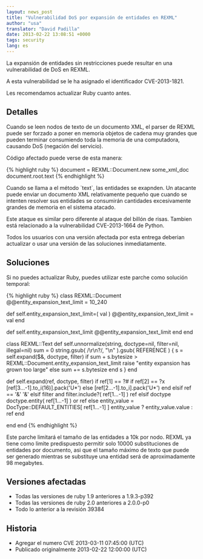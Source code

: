 ```yaml
---
layout: news_post
title: "Vulnerabilidad DoS por expansión de entidades en REXML"
author: "usa"
translator: "David Padilla"
date: 2013-02-22 13:08:51 +0000
tags: security
lang: es
---
```


La expansión de entidades sin restricciones puede resultar en una vulnerabilidad
de DoS en REXML.

A esta vulnerabilidad se le ha asignado el identificador CVE-2013-1821.

Les recomendamos actualizar Ruby cuanto antes.

## Detalles

Cuando se leen nodos de texto de un documento XML, el parser de REXML puede ser
forzado a poner en memoria objetos de cadena muy grandes que pueden terminar
consumiendo toda la memoria de una computadora, causando DoS (negación del servicio).

Código afectado puede verse de esta manera:

{% highlight ruby %}
document = REXML::Document.new some_xml_doc
document.root.text
{% endhighlight %}

Cuando se llama a el método \`text\`, las entidades se exapnden. Un atacante
puede enviar un documento XML relativamente pequeño que cuando se intenten resolver
sus entidades se consumirán cantidades excesivamente grandes de memoria en el
sistema atacado.

Este ataque es similar pero diferente al ataque del billón de risas. Tambien
está relacionado a la vulnerabilidad CVE-2013-1664 de Python.

Todos los usuarios con una versión afectada por esta entrega deberian actualizar
o usar una versión de las soluciones inmediatamente.

## Soluciones

Si no puedes actualizar Ruby, puedes utilizar este parche como solución temporal:

{% highlight ruby %}
class REXML::Document
  @@entity_expansion_text_limit = 10_240

  def self.entity_expansion_text_limit=( val )
    @@entity_expansion_text_limit = val
  end

  def self.entity_expansion_text_limit
    @@entity_expansion_text_limit
  end
end

class REXML::Text
  def self.unnormalize(string, doctype=nil, filter=nil, illegal=nil)
    sum = 0
    string.gsub( /\r\n?/, "\n" ).gsub( REFERENCE ) {
      s = self.expand($&, doctype, filter)
      if sum + s.bytesize > REXML::Document.entity_expansion_text_limit
        raise "entity expansion has grown too large"
      else
        sum += s.bytesize
      end
      s
    }
  end

  def self.expand(ref, doctype, filter)
    if ref[1] == ?#
      if ref[2] == ?x
        [ref[3...-1].to_i(16)].pack('U*')
      else
        [ref[2...-1].to_i].pack('U*')
      end
    elsif ref == '&amp;'
      '&'
    elsif filter and filter.include?( ref[1...-1] )
      ref
    elsif doctype
      doctype.entity( ref[1...-1] ) or ref
    else
      entity_value = DocType::DEFAULT_ENTITIES[ ref[1...-1] ]
      entity_value ? entity_value.value : ref
    end

  end
end
{% endhighlight %}

Este parche limitará el tamaño de las entidades a 10k por nodo. REXML ya tiene como
limite predispuesto permitir solo 10000 substituciones de entidades por documento,
asi que el tamaño máximo de texto que puede ser generado mientras se substituye una entidad
será de aproximadamente 98 megabytes.

## Versiones afectadas

* Todas las versiones de ruby 1.9 anteriores a 1.9.3-p392
* Todas las versiones de ruby 2.0 anteriores a 2.0.0-p0
* Todo lo anterior a la revisión 39384

## Historia

* Agregar el numero CVE 2013-03-11 07:45:00 (UTC)
* Publicado originalmente 2013-02-22 12:00:00 (UTC)
